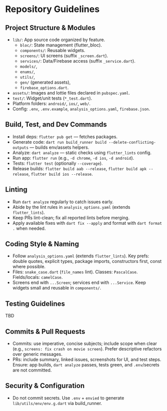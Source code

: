 # Repository Guidelines

## Project Structure & Modules
- `lib/`: App source code organized by feature.
  - `bloc/`: State management (flutter_bloc).
  - `components/`: Reusable widgets.
  - `screens/`: UI screens (suffix `_screen.dart`).
  - `services/`: Data/Firebase access (suffix `_service.dart`).
  - `models/`, 
  - `enums/`, 
  - `utils/`, 
  - `gen/` (generated assets),
  - `firebase_options.dart`.
- `assets/`: Images and lottie files declared in `pubspec.yaml`.
- `test/`: Widget/unit tests (`*_test.dart`).
- Platform folders: `android/`, `ios/`, `web/`.
- Config: `.env`, `.env.example`, `analysis_options.yaml`, `firebase.json`.

## Build, Test, and Dev Commands
- Install deps: `flutter pub get` — fetches packages.
- Generate code: `dart run build_runner build --delete-conflicting-outputs` — builds env/assets helpers.
- Analyze: `dart analyze` — static checks using `flutter_lints` config.
- Run app: `flutter run` (e.g., `-d chrome`, `-d ios`, `-d android`).
- Tests: `flutter test` (optionally `--coverage`).
- Release builds: `flutter build aab --release`, `flutter build apk --release`, `flutter build ios --release`.

## Linting
- Run `dart analyze` regularly to catch issues early.
- Abide by the lint rules in `analysis_options.yaml` (extends `flutter_lints`).
- Keep PRs lint-clean; fix all reported lints before merging.
- Apply available fixes with `dart fix --apply` and format with `dart format .` when needed.

## Coding Style & Naming
- Follow `analysis_options.yaml` (extends `flutter_lints`). Key prefs: double quotes, explicit types, package imports, constructors first, const where possible.
- Files: `snake_case.dart` (`file_names` lint). Classes: `PascalCase`. Fields/locals: `camelCase`.
- Screens end with `...Screen`; services end with `...Service`. Keep widgets small and reusable in `components/`.

## Testing Guidelines
TBD

## Commits & Pull Requests
- Commits: use imperative, concise subjects; include scope when clear (e.g., `screens: fix crash on movie screen`). Prefer descriptive refactors over generic messages.
- PRs: include summary, linked issues, screenshots for UI, and test steps. Ensure: app builds, `dart analyze` passes, tests green, and `.env`/secrets are not committed.

## Security & Configuration
- Do not commit secrets. Use `.env` + `envied` to generate `lib/utils/env/env.g.dart` via build_runner.
